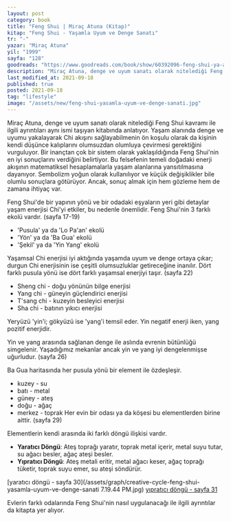 ```yaml
---
layout: post
category: book
title: "Feng Shui | Miraç Atuna (Kitap)"
kitap: "Feng Shui - Yaşamla Uyum ve Denge Sanatı"
tr: "-"
yazar: "Miraç Atuna"
yil: "1999"
sayfa: "128"
goodreads: "https://www.goodreads.com/book/show/60392096-feng-shui-ya-amla-uyum-ve-denge-sanat"
description: "Miraç Atuna, denge ve uyum sanatı olarak nitelediği Feng Shui kavramı ile ilgili ayrıntıları aynı ismi taşıyan kitabında anlatıyor ve bir inançtan çok bir sistem olarak yaklaşıldığında Feng Shui'nin en iyi sonuçlarını verdiğini belirtiyor."
last_modified_at: 2021-09-18
published: true
posted: 2021-09-18
tag: "lifestyle"
image: "/assets/new/feng-shui-yasamla-uyum-ve-denge-sanati.jpg"
---
```


Miraç Atuna, denge ve uyum sanatı olarak nitelediği Feng Shui kavramı ile ilgili ayrıntıları aynı ismi taşıyan kitabında anlatıyor. Yaşam alanında denge ve uyumu yakalayarak Chi akışını sağlayabilmenin ön koşulu olarak da kişinin kendi düşünce kalıplarını olumsuzdan olumluya çevirmesi gerektiğini vurguluyor. Bir inançtan çok bir sistem olarak yaklaşıldığında Feng Shui'nin en iyi sonuçlarını verdiğini belirtiyor. Bu felsefenin temeli doğadaki enerji akışının matematiksel hesaplamalarla yaşam alanlarına yansıtılmasına dayanıyor. Sembolizm yoğun olarak kullanılıyor ve küçük değişiklikler bile olumlu sonuçlara götürüyor. Ancak, sonuç almak için hem gözleme hem de zamana ihtiyaç var.

Feng Shui'de bir yapının yönü ve bir odadaki eşyaların yeri gibi detaylar yaşam enerjisi Chi'yi etkiler, bu nedenle önemlidir. Feng Shui'nin 3 farklı ekolü vardır.  (sayfa 17-19)
- 'Pusula' ya da 'Lo Pa'an' ekolü
- 'Yön' ya da 'Ba Gua' ekolü
- 'Şekil' ya da 'Yin Yang' ekolü

Yaşamsal Chi enerjisi iyi aktığında yaşamda uyum ve denge ortaya çıkar; durgun Chi enerjisinin ise çeşitli olumsuzluklar getireceğine inanılır. Dört farklı pusula yönü ise dört farklı yaşamsal enerjiyi taşır. (sayfa 22)
- Sheng chi - doğu yönünün bilge enerjisi
- Yang chi - güneyin güçlendirici enerjisi
- T'sang chi - kuzeyin besleyici enerjisi
- Sha chi - batının yıkıcı enerjisi

Yeryüzü 'yin'i; gökyüzü ise 'yang'i temsil eder. Yin negatif enerji iken, yang pozitif enerjidir.

Yin ve yang arasında sağlanan denge ile aslında evrenin bütünlüğü simgelenir. Yaşadığımız mekanlar ancak yin ve yang iyi dengelenmişse uğurludur. (sayfa 26)

Ba Gua haritasında her pusula yönü bir element ile özdeşleşir. 
- kuzey - su
- batı - metal
- güney - ateş
- doğu - ağaç
- merkez - toprak
Her evin bir odası ya da köşesi bu elementlerden birine aittir. (sayfa 29)

Elementlerin kendi arasında iki farklı döngü ilişkisi vardır.
- **Yaratıcı Döngü**: Ateş toprağı yaratır, toprak metal içerir, metal suyu tutar, su ağacı besler, ağaç ateşi besler.
- **Yıpratıcı Döngü**: Ateş metali eritir, metal ağacı keser, ağaç toprağı tüketir, toprak suyu emer, su ateşi söndürür. 

[yaratıcı döngü - sayfa 30](/assets/graph/creative-cycle-feng-shui-yasamla-uyum-ve-denge-sanati 7.19.44 PM.jpg)
[yıpratıcı döngü - sayfa 31](/assets/graph/destructive-cycle-feng-shui-yasamla-uyum-ve-denge-sanati.jpg)

Evlerin farklı odalarında Feng Shui'nin nasıl uygulanacağı ile ilgili ayrıntılar da kitapta yer alıyor.

